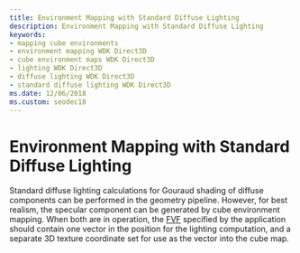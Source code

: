 ```yaml
---
title: Environment Mapping with Standard Diffuse Lighting
description: Environment Mapping with Standard Diffuse Lighting
keywords:
- mapping cube environments
- environment mapping WDK Direct3D
- cube environment maps WDK Direct3D
- lighting WDK Direct3D
- diffuse lighting WDK Direct3D
- standard diffuse lighting WDK Direct3D
ms.date: 12/06/2018
ms.custom: seodec18
---
```


# Environment Mapping with Standard Diffuse Lighting

Standard diffuse lighting calculations for Gouraud shading of diffuse components can be performed in the geometry pipeline. However, for best realism, the specular component can be generated by cube environment mapping. When both are in operation, the [FVF](fvf--flexible-vertex-format-.md) specified by the application should contain one vector in the position for the lighting computation, and a separate 3D texture coordinate set for use as the vector into the cube map.

 

 





